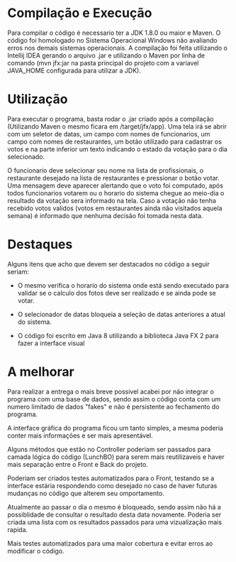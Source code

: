 # Compilação e Execução

Para compilar o código é necessario ter a JDK 1.8.0 ou maior e Maven. O código foi homologado no Sistema Operacional Windows não
 avaliando erros nos demais sistemas operacionais. A compilação foi feita utilizando o Intellij IDEA gerando o arquivo
  .jar e utilizando o Maven por linha de comando (mvn jfx:jar na pasta principal do projeto com a variavel JAVA_HOME
   configurada para utilizar a JDK).

# Utilização

Para executar o programa, basta rodar o .jar criado após a compilação (Utilizando Maven o mesmo ficara em 
/target/jfx/app). Uma tela irá se abrir com um seletor de datas, um campo com nomes de funcionarios, um campo com nomes
 de restaurantes, um botão utilizado para cadastrar os votos e na parte inferior um texto indicando o estado da votação
  para o dia selecionado.
 
O funcionario deve selecionar seu nome na lista de profissionais, o restaurante desejado na lista de restaurantes e 
pressionar o botão votar. Uma mensagem deve aparecer alertando que o voto foi computado, após todos funcionarios votarem
 ou o horario do sistema chegue ao meio-dia o resultado da votação sera informado na tela. Caso a votação não tenha
  recebido votos validos (votos em restaurantes ainda não visitados aquela semana) é informado que nenhuma decisão foi
   tomada nesta data.
 
 # Destaques
 
 Alguns itens que acho que devem ser destacados no código a seguir seriam:
 
 - O mesmo verifica o horario do sistema onde está sendo executado para validar se o calculo dos fotos deve ser 
 realizado e se ainda pode se votar.
 
 - O selecionador de datas bloqueia a seleção de datas anteriores a atual do sistema.
 
 - O código foi escrito em Java 8 utilizando a biblioteca Java FX 2 para fazer a interface visual
 
 # A melhorar
 
 Para realizar a entrega o mais breve possivel acabei por não integrar o programa com uma base de dados, sendo assim o
 código conta com um numero limitado de dados "fakes" e não é persistente ao fechamento do programa. 
 
 A interface gráfica do programa ficou um tanto simples, a mesma poderia conter mais informações e ser mais apresentável.
 
 Alguns métodos que estão no Controller poderiam ser passados para camada lógica do código (LunchBO) para serem mais
  reutilizaveis e haver mais separação entre o Front e Back do projeto.
  
Poderiam ser criados testes automatizados para o Front, testando se a interface estária respondendo como desejado no caso
de haver futuras mudanças no código que alterem seu omportamento.

Atualmente ao passar o dia o mesmo é bloqueado, sendo assim não há a possiblidade de consultar o resultado desta data
 novamente. Poderia ser criada uma lista com os resultados passados para uma vizualização mais rapida.
 
 Mais testes automatizados para uma maior cobertura e evitar erros ao modificar o código.  